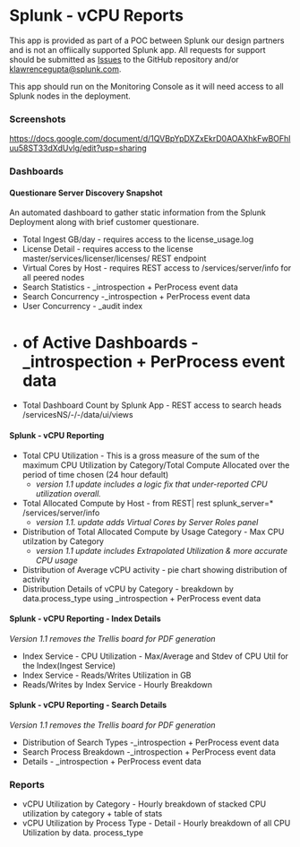 # Splunk - vCPU Reports

This app is provided as part of a POC between Splunk our design partners and is not an offiically supported Splunk app. All requests for support should be submitted as  [Issues](https://github.com/klawrencegupta-splunk/poc/issues)  to the GitHub repository and/or  [klawrencegupta@splunk.com](mailto:klawrencegupta@splunk.com).

This app should run on the Monitoring Console as it will need access to all Splunk nodes in the deployment.

### Screenshots
https://docs.google.com/document/d/1QVBpYpDXZxEkrD0AOAXhkFwBOFhluu58ST33dXdUvlg/edit?usp=sharing

### Dashboards

#### Questionare Server Discovery Snapshot

An automated dashboard to gather static information from the Splunk Deployment along with brief customer questionare.

-   Total Ingest GB/day - requires access to the license_usage.log
-   License Detail - requires access to the license master/services/licenser/licenses/ REST endpoint
-   Virtual Cores by Host - requires REST access to /services/server/info for all peered nodes
-   Search Statistics - _introspection + PerProcess event data
-   Search Concurrency -_introspection + PerProcess event data
-   User Concurrency - _audit index
-   # of Active Dashboards -_introspection + PerProcess event data
-   Total Dashboard Count by Splunk App - REST access to search heads /servicesNS/-/-/data/ui/views

#### Splunk - vCPU Reporting

-   Total CPU Utilization - This is a gross measure of the sum of the maximum CPU Utilization by Category/Total Compute Allocated over the period of time chosen (24 hour default)
	- *version 1.1 update includes a logic fix that under-reported CPU utilization overall.*
-   Total Allocated Compute by Host - from REST| rest splunk_server=* /services/server/info
	-  *version 1.1. update adds Virtual Cores by Server Roles panel*
-   Distribution of Total Allocated Compute by Usage Category - Max CPU utilzation by Category
	- *version 1.1 update includes Extrapolated Utilization & more accurate CPU usage*
-   Distribution of Average vCPU activity - pie chart showing distribution of activity
-   Distribution Details of vCPU by Category - breakdown by data.process_type using _introspection + PerProcess event data

#### Splunk - vCPU Reporting - Index Details
*Version 1.1 removes the Trellis board for PDF generation*

-   Index Service - CPU Utilization - Max/Average and Stdev of CPU Util for the Index(Ingest Service)
-   Index Service - Reads/Writes Utilization in GB
-   Reads/Writes by Index Service - Hourly Breakdown

#### Splunk - vCPU Reporting - Search Details

*Version 1.1 removes the Trellis board for PDF generation*

-   Distribution of Search Types -_introspection + PerProcess event data
-   Search Process Breakdown -_introspection + PerProcess event data
-   Details - _introspection + PerProcess event data

### Reports

-   vCPU Utilization by Category - Hourly breakdown of stacked CPU utilization by category + table of stats
-   vCPU Utilization by Process Type - Detail - Hourly breakdown of all CPU Utilization by data. process_type
